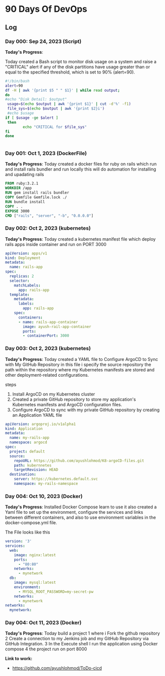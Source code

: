 
# 90 Days Of DevOps

## Log

### Day 000: Sep 24, 2023 (Script)

**Today's Progress**:

Today created a Bash script to monitor disk usage on a system and raise a "CRITICAL" alert if any of the disk partitions have usage greater than or equal to the specified threshold, which is set to 90% (alert=90).

```bash
#!/bin/bash
alert=90
df -H | awk '{print $5 " " $1}' | while read output;
do
#echo "Disk Detail: $output"
 usage=$(echo $output | awk '{print $1}' | cut -d'%' -f1)
 file_sys=$(echo $output | awk '{print $2}i')
 #echo $usage
if [ $usage -ge $alert ]
 then
        echo "CRITICAL for $file_sys"
fi
done
    
```

### Day 001: Oct 1, 2023 (DockerFile)

**Today's Progress**:
Today created a docker files for ruby on rails which run and install rails bundler
and run locally this will do automation for installing and upadating rails
```dockerfile
FROM ruby:3.2.1
WORKDIR /app
RUN gem install rails bundler
COPY Gemfile Gemfile.lock ./
RUN bundle install
COPY . .
EXPOSE 3000
CMD ["rails", "server", "-b", "0.0.0.0"]
```

### Day 002: Oct 2, 2023 (kubernetes)

**Today's Progress**:
Today created a kubernetes manifest file which deploy rails apps inside container
and run on PORT 3000
```yaml
apiVersion: apps/v1
kind: Deployment
metadata:
  name: rails-app
spec:
  replicas: 2 
  selector:
    matchLabels:
      app: rails-app
  template:
    metadata:
      labels:
        app: rails-app
    spec:
      containers:
      - name: rails-app-container
        image: ayush-rail-app-container
        ports:
        - containerPort: 3000
```

### Day 003: Oct 2, 2023 (kubernetes)

**Today's Progress**:
Today created a YAML file to Configure ArgoCD to Sync with My GitHub Repository
in this file i specify the source repository the path within the repository where my Kubernetes manifests are stored and other deployment-related configurations.

steps
1. Install ArgoCD on my Kubernetes cluster
2. Created a private GitHub repository to store my application's Kubernetes manifests and ArgoCD configuration files.
3. Configure ArgoCD to sync with my private GitHub repository by creating an Application YAML file

```yaml
apiVersion: argoproj.io/v1alpha1
kind: Application
metadata:
  name: my-rails-app
  namespace: argocd
spec:
  project: default
  source:
    repoURL: https://github.com/ayushlohmod/K8-argoCD-files.git
    path: kubernnetes
    targetRevision: HEAD
  destination:
    server: https://kubernetes.default.svc
    namespace: my-rails-namespace

```
### Day 004: Oct 10, 2023 (Docker)

**Today's Progress**:
Installed Docker Compose learn to use it also created a Yaml file to set up the environment, configure the services and links between different containers, and also to use environment variables in the docker-compose.yml file.

The File looks like this
```yaml
version: '3'
services:
  web:
    image: nginx:latest
    ports:
      - "80:80"
    networks:
      - mynetwork
  db:
    image: mysql:latest
    environment:
      - MYSQL_ROOT_PASSWORD=my-secret-pw
    networks:
      - mynetwork
networks:
  mynetwork:


```

### Day 004: Oct 11, 2023 (Docker)

**Today's Progress**:
Today build a project 
1 where i Fork the github repository 
2 Create a connection to my Jenkins job and my GitHub Repository via GitHub Integration.
3 In the Execute shell I run the application using Docker compose
4 the project run on port 8000

**Link to work:**

- https://github.com/ayushlohmod/ToDo-cicd
